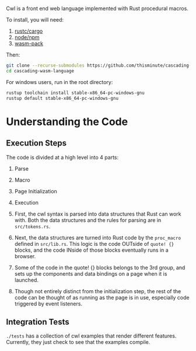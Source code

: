 Cwl is a front end web language implemented with Rust procedural macros.

To install, you will need:
1. [rustc/cargo](https://www.rust-lang.org/tools/install)
1. [node/npm](https://nodejs.org/en/download/)
1. [wasm-pack](https://rustwasm.github.io/wasm-pack/installer/)

Then:
```bash
git clone --recurse-submodules https://github.com/thisminute/cascading-wasm-language.git
cd cascading-wasm-language
```

For windows users, run in the root directory:
```bash
rustup toolchain install stable-x86_64-pc-windows-gnu
rustup default stable-x86_64-pc-windows-gnu
```

# Understanding the Code

## Execution Steps
The code is divided at a high level into 4 parts:
1. Parse
2. Macro
3. Page Initialization
4. Execution

1. First, the cwl syntax is parsed into data structures that Rust can work with. Both the data structures and the rules for parsing are in `src/tokens.rs`.
2. Next, the data structures are turned into Rust code by the `proc_macro` defined in `src/lib.rs`. This logic is the code OUTside of `quote! {}` blocks, and the code INside of those blocks eventually runs in a browser.
3. Some of the code in the quote! {} blocks belongs to the 3rd group, and sets up the components and data bindings on a page when it is launched.
4. Though not entirely distinct from the initialization step, the rest of the code can be thought of as running as the page is in use, especially code triggered by event listeners.

## Integration Tests
`./tests` has a collection of cwl examples that render different features. Currently, they just check to see that the examples compile.
